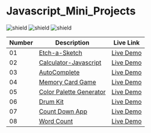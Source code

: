 # Javascript_Mini_Projects

![shield](https://img.shields.io/badge/HTML5-E34F26?style=for-the-badge&logo=html5&logoColor=white) ![shield](https://img.shields.io/badge/CSS3-1572B6?style=for-the-badge&logo=css3&logoColor=white) ![shield](https://img.shields.io/badge/JavaScript-323330?style=for-the-badge&logo=javascript&logoColor=F7DF1E)

| Number | Description                                                                                              | Live Link                                                        |
| ------ | -------------------------------------------------------------------------------------------------------- | ---------------------------------------------------------------- |
| 01     | [Etch-a-Sketch](https://github.com/Gxgxn/etch-a-sketch)                                                  | [Live Demo](https://etch-a-sketch-omega.vercel.app/)             |
| 02     | [Calculator-Javascript](https://github.com/Gxgxn/calculator-javascript)                                  | [Live Demo](http://nameconversionjs.vercel.app/)                 |
| 03     | [AutoComplete](https://github.com/Gxgxn/autocomplete-demo-)                                              | [Live Demo](https://autocomplete-demo-beta.vercel.app/)          |
| 04     | [Memory Card Game](https://github.com/Gxgxn/memory-Card-Game)                                            | [Live Demo](http://memorygame-sigma.vercel.app/)                 |
| 05     | [Color Palette Generator](https://github.com/Gxgxn/colorpicker-JS)                                       | [Live Demo](https://colorpicker-eta.vercel.app/)                 |
| 06     | [Drum Kit](https://github.com/Gxgxn/javascript-miniprojects/tree/main/06JokesGenerator%20-%20API)        | [Live Demo](https://29uq74.csb.app/06JokesGenerator/index.html)  |
| 07     | [Count Down App](https://github.com/Gxgxn/javascript-miniprojects/tree/main/07QRCodeGenerator%20-%20API) | [Live Demo](https://29uq74.csb.app/07QRCodeGenerator/index.html) |
| 08     | [Word Count](https://github.com/Gxgxn/javascript-miniprojects/tree/main/08Age-Calculator)                | [Live Demo](https://29uq74.csb.app/Age-Calculator/index.html)    |
